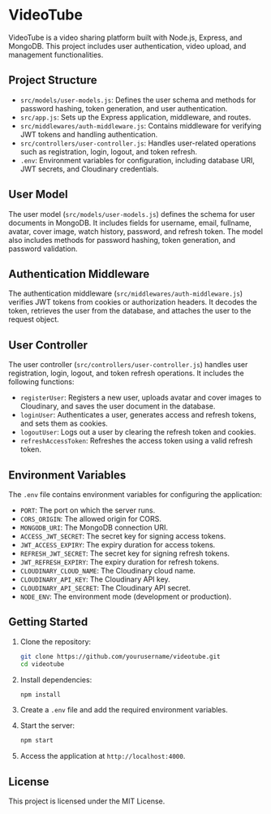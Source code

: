 # VideoTube

VideoTube is a video sharing platform built with Node.js, Express, and MongoDB. This project includes user authentication, video upload, and management functionalities.

## Project Structure

- `src/models/user-models.js`: Defines the user schema and methods for password hashing, token generation, and user authentication.
- `src/app.js`: Sets up the Express application, middleware, and routes.
- `src/middlewares/auth-middleware.js`: Contains middleware for verifying JWT tokens and handling authentication.
- `src/controllers/user-controller.js`: Handles user-related operations such as registration, login, logout, and token refresh.
- `.env`: Environment variables for configuration, including database URI, JWT secrets, and Cloudinary credentials.

## User Model

The user model (`src/models/user-models.js`) defines the schema for user documents in MongoDB. It includes fields for username, email, fullname, avatar, cover image, watch history, password, and refresh token. The model also includes methods for password hashing, token generation, and password validation.

## Authentication Middleware

The authentication middleware (`src/middlewares/auth-middleware.js`) verifies JWT tokens from cookies or authorization headers. It decodes the token, retrieves the user from the database, and attaches the user to the request object.

## User Controller

The user controller (`src/controllers/user-controller.js`) handles user registration, login, logout, and token refresh operations. It includes the following functions:

- `registerUser`: Registers a new user, uploads avatar and cover images to Cloudinary, and saves the user document in the database.
- `loginUser`: Authenticates a user, generates access and refresh tokens, and sets them as cookies.
- `logoutUser`: Logs out a user by clearing the refresh token and cookies.
- `refreshAccessToken`: Refreshes the access token using a valid refresh token.

## Environment Variables

The `.env` file contains environment variables for configuring the application:

- `PORT`: The port on which the server runs.
- `CORS_ORIGIN`: The allowed origin for CORS.
- `MONGODB_URI`: The MongoDB connection URI.
- `ACCESS_JWT_SECRET`: The secret key for signing access tokens.
- `JWT_ACCESS_EXPIRY`: The expiry duration for access tokens.
- `REFRESH_JWT_SECRET`: The secret key for signing refresh tokens.
- `JWT_REFRESH_EXPIRY`: The expiry duration for refresh tokens.
- `CLOUDINARY_CLOUD_NAME`: The Cloudinary cloud name.
- `CLOUDINARY_API_KEY`: The Cloudinary API key.
- `CLOUDINARY_API_SECRET`: The Cloudinary API secret.
- `NODE_ENV`: The environment mode (development or production).

## Getting Started

1. Clone the repository:
   ```bash
   git clone https://github.com/yourusername/videotube.git
   cd videotube
   ```

2. Install dependencies:
   ```bash
   npm install
   ```

3. Create a `.env` file and add the required environment variables.

4. Start the server:
   ```bash
   npm start
   ```

5. Access the application at `http://localhost:4000`.

## License

This project is licensed under the MIT License.
